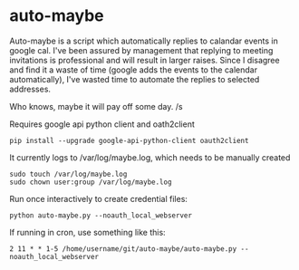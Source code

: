 # auto-maybe
Auto-maybe is a script which automatically replies to calandar events in google cal. I've been assured by management that replying to meeting invitations is professional and will result in larger raises. Since I disagree and find it a waste of time (google adds the events to the calendar automatically), I've wasted time to automate the replies to selected addresses. 

Who knows, maybe it will pay off some day. /s

Requires google api python client and oath2client
```
pip install --upgrade google-api-python-client oauth2client
```

It currently logs to /var/log/maybe.log, which needs to be manually created
```
sudo touch /var/log/maybe.log
sudo chown user:group /var/log/maybe.log
```

Run once interactively to create credential files:
```
python auto-maybe.py --noauth_local_webserver
```
If running in cron, use something like this:
```
2 11 * * 1-5 /home/username/git/auto-maybe/auto-maybe.py --noauth_local_webserver
```
